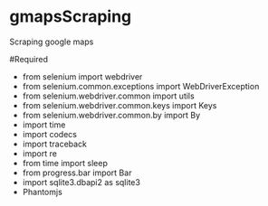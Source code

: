 # gmapsScraping
Scraping google maps 

#Required

- from selenium import webdriver
- from selenium.common.exceptions import WebDriverException
- from selenium.webdriver.common import utils
- from selenium.webdriver.common.keys import Keys
- from selenium.webdriver.common.by import By
- import time
- import codecs
- import traceback
- import re
- from time import sleep
- from progress.bar import Bar
- import sqlite3.dbapi2 as sqlite3
- Phantomjs
